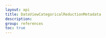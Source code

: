 ```yaml
---
layout: api
title: DataViewCategoricalReductionMetadata
description: 
group: references
toc: true
---
```

